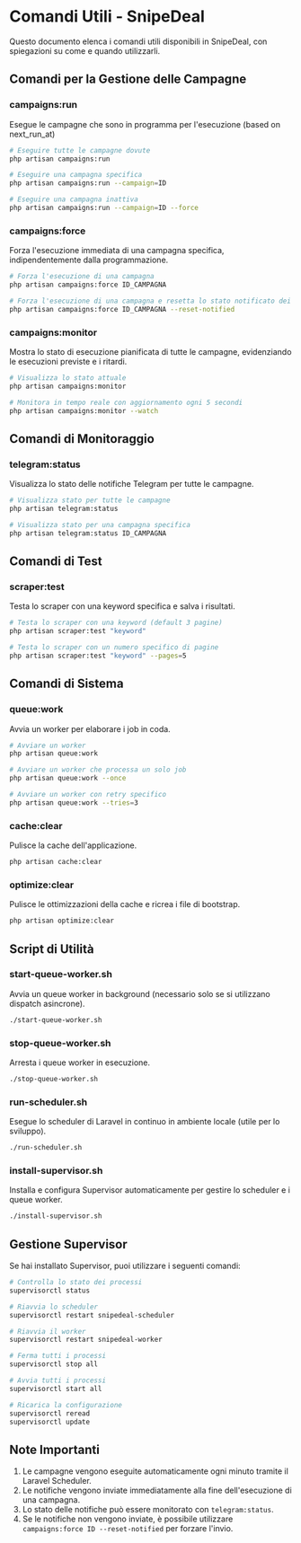 # Comandi Utili - SnipeDeal

Questo documento elenca i comandi utili disponibili in SnipeDeal, con spiegazioni su come e quando utilizzarli.

## Comandi per la Gestione delle Campagne

### campaigns:run
Esegue le campagne che sono in programma per l'esecuzione (based on next_run_at)

```bash
# Eseguire tutte le campagne dovute
php artisan campaigns:run

# Eseguire una campagna specifica
php artisan campaigns:run --campaign=ID

# Eseguire una campagna inattiva
php artisan campaigns:run --campaign=ID --force
```

### campaigns:force
Forza l'esecuzione immediata di una campagna specifica, indipendentemente dalla programmazione.

```bash
# Forza l'esecuzione di una campagna
php artisan campaigns:force ID_CAMPAGNA

# Forza l'esecuzione di una campagna e resetta lo stato notificato dei risultati
php artisan campaigns:force ID_CAMPAGNA --reset-notified
```

### campaigns:monitor
Mostra lo stato di esecuzione pianificata di tutte le campagne, evidenziando le esecuzioni previste e i ritardi.

```bash
# Visualizza lo stato attuale
php artisan campaigns:monitor

# Monitora in tempo reale con aggiornamento ogni 5 secondi
php artisan campaigns:monitor --watch
```

## Comandi di Monitoraggio

### telegram:status
Visualizza lo stato delle notifiche Telegram per tutte le campagne.

```bash
# Visualizza stato per tutte le campagne
php artisan telegram:status

# Visualizza stato per una campagna specifica
php artisan telegram:status ID_CAMPAGNA
```

## Comandi di Test

### scraper:test
Testa lo scraper con una keyword specifica e salva i risultati.

```bash
# Testa lo scraper con una keyword (default 3 pagine)
php artisan scraper:test "keyword"

# Testa lo scraper con un numero specifico di pagine
php artisan scraper:test "keyword" --pages=5
```

## Comandi di Sistema

### queue:work
Avvia un worker per elaborare i job in coda.

```bash
# Avviare un worker
php artisan queue:work

# Avviare un worker che processa un solo job
php artisan queue:work --once

# Avviare un worker con retry specifico
php artisan queue:work --tries=3
```

### cache:clear
Pulisce la cache dell'applicazione.

```bash
php artisan cache:clear
```

### optimize:clear
Pulisce le ottimizzazioni della cache e ricrea i file di bootstrap.

```bash
php artisan optimize:clear
```

## Script di Utilità

### start-queue-worker.sh
Avvia un queue worker in background (necessario solo se si utilizzano dispatch asincrone).

```bash
./start-queue-worker.sh
```

### stop-queue-worker.sh
Arresta i queue worker in esecuzione.

```bash
./stop-queue-worker.sh
```

### run-scheduler.sh
Esegue lo scheduler di Laravel in continuo in ambiente locale (utile per lo sviluppo).

```bash
./run-scheduler.sh
```

### install-supervisor.sh
Installa e configura Supervisor automaticamente per gestire lo scheduler e i queue worker.

```bash
./install-supervisor.sh
```

## Gestione Supervisor

Se hai installato Supervisor, puoi utilizzare i seguenti comandi:

```bash
# Controlla lo stato dei processi
supervisorctl status

# Riavvia lo scheduler
supervisorctl restart snipedeal-scheduler

# Riavvia il worker
supervisorctl restart snipedeal-worker

# Ferma tutti i processi
supervisorctl stop all

# Avvia tutti i processi
supervisorctl start all

# Ricarica la configurazione
supervisorctl reread
supervisorctl update
```

## Note Importanti

1. Le campagne vengono eseguite automaticamente ogni minuto tramite il Laravel Scheduler.
2. Le notifiche vengono inviate immediatamente alla fine dell'esecuzione di una campagna.
3. Lo stato delle notifiche può essere monitorato con `telegram:status`.
4. Se le notifiche non vengono inviate, è possibile utilizzare `campaigns:force ID --reset-notified` per forzare l'invio. 
``` 